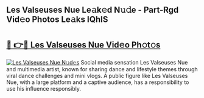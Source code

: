 ## Les Valseuses Nue Le𝚊k𝚎d N𝚞𝚍e - Part-Rgd Vid𝚎o Photos Le𝚊ks IQhIS

# <h2><a href="http://fb52ojs.evod.top/?m=Les+Valseuses+Nue">🔗 👉🔴 Les Valseuses Nue Vid𝚎o Ph𝚘t𝚘s</a></h2>

[![Les Valseuses Nue N𝚞d𝚎s](https://i.imgur.com/8V9OHl7.gif)](http://fb52ojs.evod.top/?m=Les+Valseuses+Nue)
Social media sensation Les Valseuses Nue and multimedia artist, known for sharing dance and lifestyle themes through viral dance challenges and mini vlogs. A public figure like Les Valseuses Nue, with a large platform and a captive audience, has a responsibility to use his influence responsibly. 
